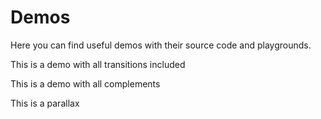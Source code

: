 ---
---

# Demos

Here you can find useful demos with their source code and playgrounds.

<ClientOnly>
   <demos-index-1 />
</ClientOnly>

This is a demo with all transitions included

<ClientOnly>
   <demos-index-2 />
</ClientOnly>

This is a demo with all complements

<ClientOnly>
   <demos-index-3 />
</ClientOnly>

This is a parallax
